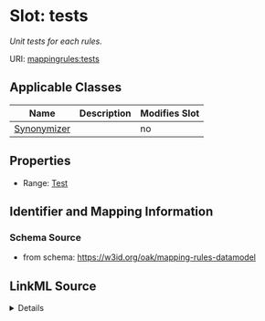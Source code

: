 

# Slot: tests


_Unit tests for each rules._



URI: [mappingrules:tests](https://w3id.org/oak/mapping-rules-datamodel/tests)



<!-- no inheritance hierarchy -->





## Applicable Classes

| Name | Description | Modifies Slot |
| --- | --- | --- |
| [Synonymizer](Synonymizer.md) |  |  no  |







## Properties

* Range: [Test](Test.md)





## Identifier and Mapping Information







### Schema Source


* from schema: https://w3id.org/oak/mapping-rules-datamodel




## LinkML Source

<details>
```yaml
name: tests
description: Unit tests for each rules.
from_schema: https://w3id.org/oak/mapping-rules-datamodel
rank: 1000
alias: tests
owner: Synonymizer
domain_of:
- Synonymizer
range: Test

```
</details>